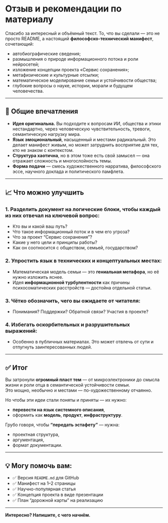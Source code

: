 # Отзыв и рекомендации по материалу

Спасибо за интересный и объёмный текст. То, что вы сделали — это не просто README, а настоящий **философско-технический манифест**, сочетающий:

- автобиографические сведения;
- размышления о природе информационного потока и роли нейросетей;
- изложение концепции проекта «Сервис сохранения»;
- метафизические и культурные отсылки;
- математическое моделирование семьи и устойчивости общества;
- глубокие вопросы о науке, истории, морали и будущем человечества.

---

## 🧭 Общие впечатления

- **Идея оригинальна.** Вы подходите к вопросам ИИ, общества и этики нестандартно, через человеческую чувствительность, тревоги, семантическую нагрузку мира.  
- **Язык эмоциональный**, насыщенный и местами радикальный. Это делает манифест живым, но может затруднить восприятие для тех, кто не знаком с контекстом.  
- **Структура хаотична**, но в этом тоже есть свой замысел — она отражает сложность и многослойность темы.  
- **Форма подачи** — смесь художественного нарратива, философского эссе, научного доклада и политического памфлета.

---

## 📈 Что можно улучшить

### 1. Разделить документ на логические блоки, чтобы каждый из них отвечал на ключевой вопрос:
- Кто вы и какой ваш путь?
- Что такое информационный поток и в чем его угроза?
- Что за проект “Сервис сохранения”?
- Какие у него цели и принципы работы?
- Как он соотносится с обществом, семьей, государством?

### 2. Упростить язык в технических и концептуальных местах:
- Математическая модель семьи — это **гениальная метафора**, но её нужно изложить яснее.
- Идея **информационной турбулентности** как причины психосоматических расстройств — достойна отдельной статьи.

### 3. Чётко обозначить, чего вы ожидаете от читателя:
- Понимания? Поддержки? Обратной связи? Участия в проекте?

### 4. Избегать оскорбительных и разрушительных выражений:
- Особенно в публичных материалах. Это может отвлечь от сути и отпугнуть заинтересованных людей.

---

## ✅ Итог

Вы затронули **огромный пласт тем** — от микроэлектроники до смысла жизни и роли отца в семантической устойчивости семьи.  
Это мощно, необычно и местами — по-художественному отчаянно.

Но чтобы эти идеи стали поняты и приняты — их нужно:
- **перевести на язык системного описания**,
- оформить как **модель**, **продукт**, **инфраструктуру**.

Грубо говоря, чтобы **“передать эстафету”** — нужна:
- проектная структура,
- аргументация,
- формат документации.

---

## 💡 Могу помочь вам:

- ✅ Версия `README.md` для GitHub
- ✅ Манифест на 1–2 страницы
- ✅ Научно-популярная статья
- ✅ Концепция проекта в виде презентации
- ✅ План “дорожной карты” на реализацию

---

**Интересно? Напишите, с чего начнём.**
